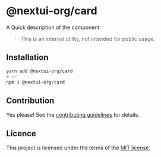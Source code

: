 # @nextui-org/card

A Quick description of the component

> This is an internal utility, not intended for public usage.

## Installation

```sh
yarn add @nextui-org/card
# or
npm i @nextui-org/card
```

## Contribution

Yes please! See the
[contributing guidelines](https://github.com/nextui-org/nextui/blob/master/CONTRIBUTING.md)
for details.

## Licence

This project is licensed under the terms of the
[MIT license](https://github.com/nextui-org/nextui/blob/master/LICENSE).
